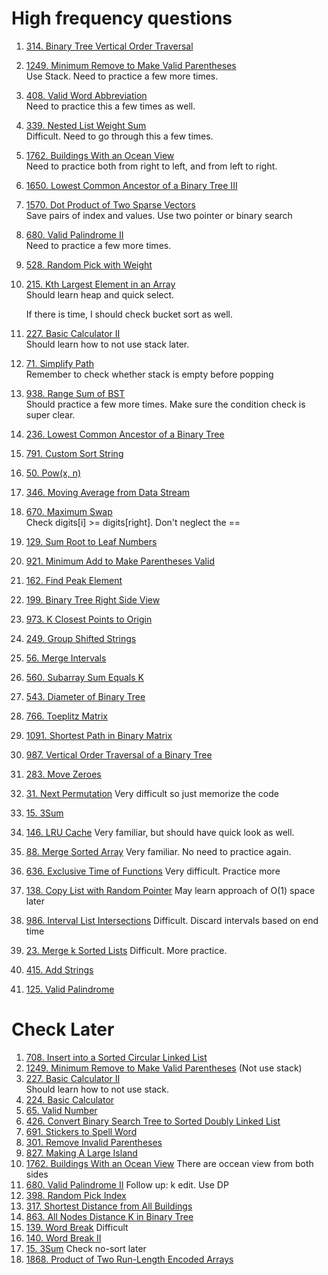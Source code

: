 # High frequency questions
1. [314. Binary Tree Vertical Order Traversal](https://leetcode.com/problems/binary-tree-vertical-order-traversal)
1. [1249. Minimum Remove to Make Valid Parentheses](https://leetcode.com/problems/minimum-remove-to-make-valid-parentheses/)  
   Use Stack. Need to practice a few more times.
1. [408. Valid Word Abbreviation](https://leetcode.com/problems/valid-word-abbreviation)  
   Need to practice this a few times as well.
1. [339. Nested List Weight Sum](https://leetcode.com/problems/nested-list-weight-sum)  
   Difficult. Need to go through this a few times.
1. [1762. Buildings With an Ocean View](https://leetcode.com/problems/buildings-with-an-ocean-view)  
   Need to practice both from right to left, and from left to right.
1. [1650. Lowest Common Ancestor of a Binary Tree III](https://leetcode.com/problems/lowest-common-ancestor-of-a-binary-tree-iii)
1. [1570. Dot Product of Two Sparse Vectors](https://leetcode.com/problems/dot-product-of-two-sparse-vectors)  
   Save pairs of index and values. Use two pointer or binary search
1. [680. Valid Palindrome II](https://leetcode.com/problems/valid-palindrome-ii/)  
   Need to practice a few more times.
1. [528. Random Pick with Weight](https://leetcode.com/problems/random-pick-with-weight)
1. [215. Kth Largest Element in an Array](https://leetcode.com/problems/kth-largest-element-in-an-array)  
   Should learn heap and quick select.

   If there is time, I should check bucket sort as well.  
1. [227. Basic Calculator II](https://leetcode.com/problems/basic-calculator-ii)  
   Should learn how to not use stack later.  
1. [71. Simplify Path](https://leetcode.com/problems/simplify-path)  
   Remember to check whether stack is empty before popping
1. [938. Range Sum of BST](https://leetcode.com/problems/range-sum-of-bst)  
   Should practice a few more times. Make sure the condition check is super clear.
1. [236. Lowest Common Ancestor of a Binary Tree](https://leetcode.com/problems/lowest-common-ancestor-of-a-binary-tree)
1. [791. Custom Sort String](https://leetcode.com/problems/custom-sort-string/)
1. [50. Pow(x, n)](https://leetcode.com/problems/powx-n)
1. [346. Moving Average from Data Stream](https://leetcode.com/problems/moving-average-from-data-stream)
1. [670. Maximum Swap](https://leetcode.com/problems/maximum-swap)  
   Check digits[i] >= digits[right]. Don't neglect the ==    
1. [129. Sum Root to Leaf Numbers](https://leetcode.com/problems/sum-root-to-leaf-numbers)
2. [921. Minimum Add to Make Parentheses Valid](https://leetcode.com/problems/minimum-add-to-make-parentheses-valid/)
3. [162. Find Peak Element](https://leetcode.com/problems/find-peak-element)
4. [199. Binary Tree Right Side View](https://leetcode.com/problems/binary-tree-right-side-view)
5. [973. K Closest Points to Origin](https://leetcode.com/problems/k-closest-points-to-origin/)
6. [249. Group Shifted Strings](https://leetcode.com/problems/group-shifted-strings/)
7. [56. Merge Intervals](https://leetcode.com/problems/merge-intervals)
8. [560. Subarray Sum Equals K](https://leetcode.com/problems/subarray-sum-equals-k)
9. [543. Diameter of Binary Tree](https://leetcode.com/problems/diameter-of-binary-tree)
10. [766. Toeplitz Matrix](https://leetcode.com/problems/toeplitz-matrix)
11. [1091. Shortest Path in Binary Matrix](https://leetcode.com/problems/shortest-path-in-binary-matrix)
12. [987. Vertical Order Traversal of a Binary Tree](https://leetcode.com/problems/vertical-order-traversal-of-a-binary-tree)
13. [283. Move Zeroes](https://leetcode.com/problems/move-zeroes)
14. [31. Next Permutation](https://leetcode.com/problems/next-permutation) Very difficult so just memorize the code
15. [15. 3Sum](https://leetcode.com/problems/3sum)
16. [146. LRU Cache](https://leetcode.com/problems/lru-cache) Very familiar, but should have quick look as well.
17. [88. Merge Sorted Array](https://leetcode.com/problems/merge-sorted-array) Very familiar. No need to practice again.
18. [636. Exclusive Time of Functions](https://leetcode.com/problems/exclusive-time-of-functions) Very difficult. Practice more
19. [138. Copy List with Random Pointer](https://leetcode.com/problems/copy-list-with-random-pointer) May learn approach of O(1) space later
20. [986. Interval List Intersections](https://leetcode.com/problems/interval-list-intersections) Difficult. Discard intervals based on end time
21. [23. Merge k Sorted Lists](https://leetcode.com/problems/merge-k-sorted-lists) Difficult. More practice.
22. [415. Add Strings](https://leetcode.com/problems/add-strings)
23. [125. Valid Palindrome](https://leetcode.com/problems/valid-palindrome)
   
# Check Later
1. [708. Insert into a Sorted Circular Linked List](https://leetcode.com/problems/insert-into-a-sorted-circular-linked-list)
2. [1249. Minimum Remove to Make Valid Parentheses](https://leetcode.com/problems/minimum-remove-to-make-valid-parentheses/)  (Not use stack)
3. [227. Basic Calculator II](https://leetcode.com/problems/basic-calculator-ii)  
   Should learn how to not use stack.  
1. [224. Basic Calculator](https://leetcode.com/problems/basic-calculator)
1. [65. Valid Number](https://leetcode.com/problems/valid-number)
1. [426. Convert Binary Search Tree to Sorted Doubly Linked List](https://leetcode.com/problems/convert-binary-search-tree-to-sorted-doubly-linked-list)
1. [691. Stickers to Spell Word](https://leetcode.com/problems/stickers-to-spell-word)
2. [301. Remove Invalid Parentheses](https://leetcode.com/problems/remove-invalid-parentheses)
3. [827. Making A Large Island](https://leetcode.com/problems/making-a-large-island)
4. [1762. Buildings With an Ocean View](https://leetcode.com/problems/buildings-with-an-ocean-view) There are occean view from both sides
5. [680. Valid Palindrome II](https://leetcode.com/problems/valid-palindrome-ii/) Follow up: k edit. Use DP
6. [398. Random Pick Index](https://leetcode.com/problems/random-pick-index)
7. [317. Shortest Distance from All Buildings](https://leetcode.com/problems/shortest-distance-from-all-buildings)
8. [863. All Nodes Distance K in Binary Tree](https://leetcode.com/problems/all-nodes-distance-k-in-binary-tree)
9. [139. Word Break](https://leetcode.com/problems/word-break) Difficult
10. [140. Word Break II](https://leetcode.com/problems/word-break-ii)
11. [15. 3Sum](https://leetcode.com/problems/3sum) Check no-sort later
12. [1868. Product of Two Run-Length Encoded Arrays](https://leetcode.com/problems/product-of-two-run-length-encoded-arrays)
